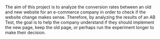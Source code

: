 <title> Overview </title>

The aim of this project is to analyze the conversion rates between an old and new website for an e-commerce company in order to check if the website change makes sense. Therefore, by analyzing the results of an AB Test, the goal is to help the company understand if they should implement the new page, keep the old page, or perhaps run the experiment longer to make their decision.
